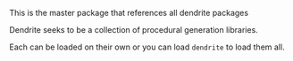 This is the master package that references all dendrite packages

Dendrite seeks to be a collection of procedural generation libraries.

Each can be loaded on their own or you can load `dendrite` to load them all.
